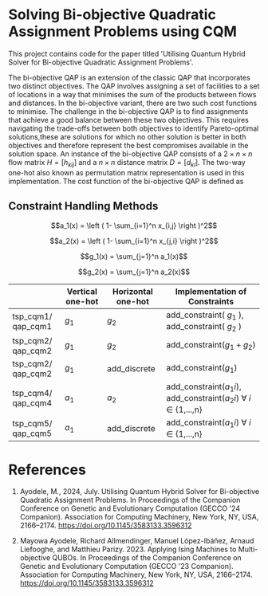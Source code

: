 
# Solving Bi-objective Quadratic Assignment Problems using CQM
This project contains code for the paper titled 'Utilising Quantum Hybrid Solver for Bi-objective Quadratic Assignment Problems'.  

The bi-objective QAP is an extension of the classic QAP that incorporates two distinct objectives. The QAP involves assigning a set of facilities to a set of locations in a way that minimises the sum of the products between flows and distances. In the bi-objective variant, there are two such cost functions to minimise. The challenge in the bi-objective QAP is to find assignments that achieve a good balance between these two objectives. This requires navigating the trade-offs between both objectives to identify Pareto-optimal solutions,these are solutions for which no other solution is better in both objectives and therefore represent the best compromises available in the solution space.
An instance of the bi-objective QAP consists of a $2 \times n \times n$ flow matrix $H=[h_{kij}]$ and a $n \times n$ distance matrix $D=[d_{kl}]$. The two-way one-hot also known as permutation matrix representation is used in this implementation. The cost function of the bi-objective QAP is defined as



## Constraint Handling Methods


```math
a_1(x) = \left ( 1- \sum_{i=1}^n x_{i,j} \right )^2
```

```math
a_2(x) = \left ( 1- \sum_{i=1}^n x_{j,i} \right )^2
```

```math
g_1(x) = \sum_{j=1}^n a_1(x)
```

```math
g_2(x) = \sum_{j=1}^n a_2(x)
```



|                       | Vertical one-hot | Horizontal one-hot |Implementation of Constraints                                                                    |
| --------------------- | -----------------| ------------------ |-------------------------------------------------------------------------------------------------|
| tsp_cqm1/ qap_cqm1    | $g_1$            | $g_2$              |add_constraint( $g_1$ ), add_constraint( $g_2$ )                                                 |
| tsp_cqm2/ qap_cqm2    | $g_1$            | $g_2$              |add_constraint($g_1 + g_2$)                                                                      |
| tsp_cqm2/ qap_cqm2    | $g_1$            | add_discrete       |add_constraint($g_1$)                                                                            |
| tsp_cqm4/ qap_cqm4    | $a_1$            | $a_2$              |add_constraint($a_1i$), add_constraint($a_2i$) $\forall$ $i$ $\in$ {1,...,n}  |
| tsp_cqm5/ qap_cqm5    | $a_1$            |add_discrete        |add_constraint($a_1i$) $\forall$ $i$ $\in$ {1,...,n}  |



# References

1. Ayodele, M., 2024, July. Utilising Quantum Hybrid Solver for Bi-objective Quadratic Assignment Problems. In Proceedings of the Companion Conference on Genetic and Evolutionary Computation (GECCO '24 Companion). Association for Computing Machinery, New York, NY, USA, 2166–2174. https://doi.org/10.1145/3583133.3596312


2. Mayowa Ayodele, Richard Allmendinger, Manuel López-Ibáñez, Arnaud Liefooghe, and Matthieu Parizy. 2023. Applying Ising Machines to Multi-objective QUBOs. In Proceedings of the Companion Conference on Genetic and Evolutionary Computation (GECCO '23 Companion). Association for Computing Machinery, New York, NY, USA, 2166–2174. https://doi.org/10.1145/3583133.3596312
